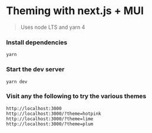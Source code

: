 # Theming with next.js + MUI

> Uses node LTS and yarn 4

### Install dependencies

    yarn

### Start the dev server

    yarn dev

### Visit any the following to try the various themes

    http://localhost:3000
    http://localhost:3000/?theme=hotpink
    http://localhost:3000/?theme=lime
    http://localhost:3000/?theme=plum
